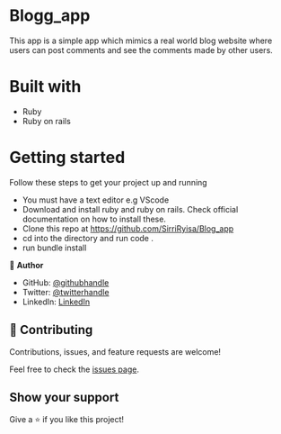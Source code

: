 # Blogg_app

This app is a simple app which mimics a real world blog website where users can post comments and see the comments made by other users.

# Built with
- Ruby
- Ruby on rails

# Getting started

Follow these steps to get your project up and running

- You must have a text editor e.g VScode
- Download and install ruby and ruby on rails. Check official documentation
   on how to install these.
- Clone this repo at https://github.com/SirriRyisa/Blog_app
- cd into the directory and run code .
- run bundle install

👤 **Author**
- GitHub: [@githubhandle](https://github.com/SirriRyisa)
- Twitter: [@twitterhandle](https://twitter.com/N_Ryisa)
- LinkedIn: [LinkedIn](https://www.linkedin.com/in/sirri-ngwa-ryisa/)

## 🤝 Contributing

Contributions, issues, and feature requests are welcome!

Feel free to check the [issues page]().

## Show your support

 Give a ⭐️ if you like this project!
